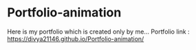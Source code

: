 # Portfolio-animation
Here is my portfolio which is created only by me...
Portfolio link : https://divya21146.github.io/Portfolio-animation/
